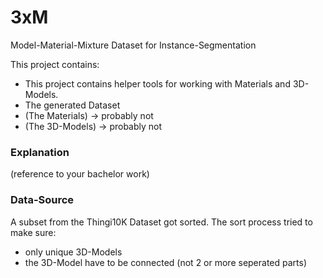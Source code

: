 # 3xM
Model-Material-Mixture Dataset for Instance-Segmentation

This project contains:
- This project contains helper tools for working with Materials and 3D-Models.
- The generated Dataset
- (The Materials) -> probably not
- (The 3D-Models) -> probably not

### Explanation
(reference to your bachelor work)


### Data-Source

A subset from the Thingi10K Dataset got sorted. The sort process tried to make sure:
- only unique 3D-Models
- the 3D-Model have to be connected (not 2 or more seperated parts)


